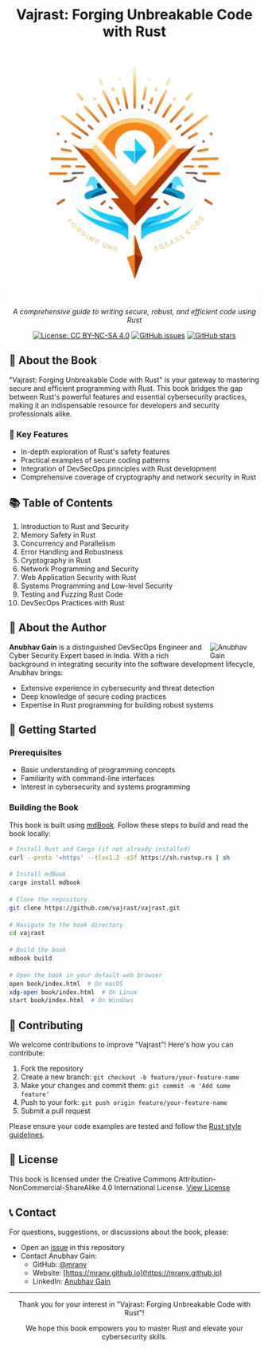 <div align="center">

# Vajrast: Forging Unbreakable Code with Rust

![Vajrast Logo](assets/Designer_1_-removebg-preview.png)

_A comprehensive guide to writing secure, robust, and efficient code using Rust_

[![License: CC BY-NC-SA 4.0](https://img.shields.io/badge/License-CC%20BY--NC--SA%204.0-lightgrey.svg)](https://creativecommons.org/licenses/by-nc-sa/4.0/)
[![GitHub issues](https://img.shields.io/github/issues/mranv/vajrast)](https://github.com/vajrast/vajrast/issues)
[![GitHub stars](https://img.shields.io/github/stars/mranv/vajrast)](https://github.com/vajrast/vajrast/stargazers)

</div>

## 📖 About the Book

"Vajrast: Forging Unbreakable Code with Rust" is your gateway to mastering secure and efficient programming with Rust. This book bridges the gap between Rust's powerful features and essential cybersecurity practices, making it an indispensable resource for developers and security professionals alike.

### 🎯 Key Features

- In-depth exploration of Rust's safety features
- Practical examples of secure coding patterns
- Integration of DevSecOps principles with Rust development
- Comprehensive coverage of cryptography and network security in Rust

## 📚 Table of Contents

1. Introduction to Rust and Security
2. Memory Safety in Rust
3. Concurrency and Parallelism
4. Error Handling and Robustness
5. Cryptography in Rust
6. Network Programming and Security
7. Web Application Security with Rust
8. Systems Programming and Low-level Security
9. Testing and Fuzzing Rust Code
10. DevSecOps Practices with Rust

## 👤 About the Author

<img src="https://media.licdn.com/dms/image/v2/D4D03AQEIvptu-sM2Yg/profile-displayphoto-shrink_200_200/profile-displayphoto-shrink_200_200/0/1714782391896?e=1731542400&v=beta&t=U3R2BYVzqVP11bOZ5hBK4cD2ca23rbLJo6NSddw631o" align="right" width="100" style="margin-left: 10px;" alt="Anubhav Gain" />

**Anubhav Gain** is a distinguished DevSecOps Engineer and Cyber Security Expert based in India. With a rich background in integrating security into the software development lifecycle, Anubhav brings:

- Extensive experience in cybersecurity and threat detection
- Deep knowledge of secure coding practices
- Expertise in Rust programming for building robust systems

## 🚀 Getting Started

### Prerequisites

- Basic understanding of programming concepts
- Familiarity with command-line interfaces
- Interest in cybersecurity and systems programming

### Building the Book

This book is built using [mdBook](https://github.com/rust-lang/mdBook). Follow these steps to build and read the book locally:

```bash
# Install Rust and Cargo (if not already installed)
curl --proto '=https' --tlsv1.2 -sSf https://sh.rustup.rs | sh

# Install mdBook
cargo install mdbook

# Clone the repository
git clone https://github.com/vajrast/vajrast.git

# Navigate to the book directory
cd vajrast

# Build the book
mdbook build

# Open the book in your default web browser
open book/index.html  # On macOS
xdg-open book/index.html  # On Linux
start book/index.html  # On Windows
```

## 🤝 Contributing

We welcome contributions to improve "Vajrast"! Here's how you can contribute:

1. Fork the repository
2. Create a new branch: `git checkout -b feature/your-feature-name`
3. Make your changes and commit them: `git commit -m 'Add some feature'`
4. Push to your fork: `git push origin feature/your-feature-name`
5. Submit a pull request

Please ensure your code examples are tested and follow the [Rust style guidelines](https://doc.rust-lang.org/1.0.0/style/README.html).

## 📄 License

This book is licensed under the Creative Commons Attribution-NonCommercial-ShareAlike 4.0 International License. [View License](http://creativecommons.org/licenses/by-nc-sa/4.0/)

## 📞 Contact

For questions, suggestions, or discussions about the book, please:

- Open an [issue](https://github.com/vajrast/vajrast/issues) in this repository
- Contact Anubhav Gain:
  - GitHub: [@mranv](https://github.com/mranv)
  - Website: [https://mranv.github.io](https://mranv.github.io)
  - LinkedIn: [Anubhav Gain](https://www.linkedin.com/in/anubhavgain/)

---

<div align="center">

Thank you for your interest in "Vajrast: Forging Unbreakable Code with Rust"!

We hope this book empowers you to master Rust and elevate your cybersecurity skills.

</div>

